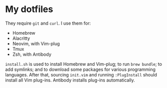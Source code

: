 # My dotfiles

They require `git` and `curl`. I use them for:

- Homebrew
- Alacritty
- Neovim, with Vim-plug
- Tmux
- Zsh, with Antibody

`install.sh` is used to install Homebrew and Vim-plug; to run `brew bundle`;
to add symlinks; and to download some packages for various programming languages.
After that, sourcing `init.vim` and running `:PlugInstall` should install all
Vim plug-ins. Antibody installs plug-ins automatically.

